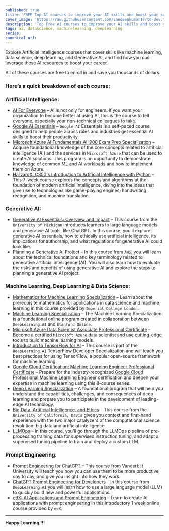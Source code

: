 ```yaml
---
published: true
title: 'FREE Top AI courses to improve your AI skills and boost your career'
cover_image: 'https://raw.githubusercontent.com/sandeepkumar17/td-dev.to/di-collection-posts/assets/blog-cover/ai-cover-page.jpeg'
description: 'Top Free AI courses to improve your AI skills and boost your career'
tags: ai, datascience, machinelearning, deeplearning
series:
canonical_url:
---
```


Explore Artificial Intelligence courses that cover skills like machine learning, data science, deep learning, and Generative AI, and find how you can leverage these AI resources to boost your career.

All of these courses are free to enroll in and save you thousands of dollars.

### Here’s a quick breakdown of each course:

### Artificial Intelligence:
- [AI For Everyone](https://www.coursera.org/learn/ai-for-everyone) – AI is not only for engineers. If you want your organization to become better at using AI, this is the course to tell everyone, especially your non-technical colleagues to take.
- [Google AI Essentials](https://www.coursera.org/learn/google-ai-essentials) – `Google AI` Essentials is a self-paced course designed to help people across roles and industries get essential AI skills to boost their productivity.
- [Microsoft Azure AI Fundamentals AI-900 Exam Prep Specialization](https://www.coursera.org/specializations/microsoft-azure-ai-900-ai-fundamentals) – Acquire foundational knowledge of the core concepts related to artificial intelligence (AI) and the services in `Microsoft Azure` that can be used to create AI solutions. This program is an opportunity to demonstrate knowledge of common ML and AI workloads and how to implement them on Azure.
- [HarvardX: CS50's Introduction to Artificial Intelligence with Python](https://www.edx.org/learn/artificial-intelligence/harvard-university-cs50-s-introduction-to-artificial-intelligence-with-python) – This 7-week course explores the concepts and algorithms at the foundation of modern artificial intelligence, diving into the ideas that give rise to technologies like game-playing engines, handwriting recognition, and machine translation.

### Generative AI:
- [Generative AI Essentials: Overview and Impact](https://www.coursera.org/learn/generative-ai-essentials) – This course from the `University of Michigan` introduces learners to large language models and generative AI tools, like ChatGPT. In this course, you’ll explore generative AI essentials, how to ethically use artificial intelligence, its implications for authorship, and what regulations for generative AI could look like.
- [Planning a Generative AI Project](https://www.coursera.org/learn/planning-a-generative-ai-project) – In this course from `AWS`, you will learn about the technical foundations and key terminology related to generative artificial intelligence (AI). You will also learn how to evaluate the risks and benefits of using generative AI and explore the steps to planning a generative AI project.

### Machine Learning, Deep Learning & Data Science:
- [Mathematics for Machine Learning Specialization](https://www.coursera.org/specializations/mathematics-machine-learning) – Learn about the prerequisite mathematics for applications in data science and machine learning in this course provided by `Imperial College London`.
- [Machine Learning Specialization](https://www.coursera.org/specializations/machine-learning-introduction) – The Machine Learning Specialization is a foundational online program created in collaboration between `DeepLearning.AI` and `Stanford Online`.
- [Microsoft Azure Data Scientist Associate Professional Certificate](https://www.coursera.org/professional-certificates/azure-data-scientist) – Become a certified `Microsoft Azure` data scientist and use cutting-edge tools to build machine learning models.
- [Introduction to TensorFlow for AI](https://www.coursera.org/learn/introduction-tensorflow) – This course is part of the `DeepLearning.AI` TensorFlow Developer Specialization and will teach you best practices for using TensorFlow, a popular open-source framework for machine learning.
- [Google Cloud Certification: Machine Learning Engineer Professional Certificate](https://www.coursera.org/professional-certificates/preparing-for-google-cloud-machine-learning-engineer-professional-certificate) – Prepare for the industry-recognized [Google Cloud Professional Machine Learning Engineer](https://cloud.google.com/learn/certification/machine-learning-engineer) certification and deepen your expertise in machine learning using this 8-course series.
- [Deep Learning Specialization](https://www.coursera.org/specializations/deep-learning) – A foundational program that will help you understand the capabilities, challenges, and consequences of deep learning and prepare you to participate in the development of leading-edge AI technology.
- [Big Data, Artificial Intelligence, and Ethics](https://www.coursera.org/learn/big-data-ai-ethics) – This course from the `University of California, Davis` gives you context and first-hand experience with the two major catalyzers of the computational science revolution: big data and artificial intelligence.
- [LLMOps](https://www.deeplearning.ai/short-courses/llmops/) – In this course, you’ll go through the LLMOps pipeline of pre-processing training data for supervised instruction tuning, and adapt a supervised tuning pipeline to train and deploy a custom LLM.

### Prompt Engineering:
- [Prompt Engineering for ChatGPT](https://www.coursera.org/learn/prompt-engineering) – This course from Vanderbilt University will teach you how you can use them to be more productive day to day, and give you insight into how they work.
- [ChatGPT Prompt Engineering for Developers](https://www.coursera.org/projects/chatgpt-prompt-engineering-for-developers-project) – In this course from `DeepLearning.AI` you will learn how to use a large language model (LLM) to quickly build new and powerful applications.
- [edX: AI Applications and Prompt Engineering](https://www.edx.org/learn/computer-programming/edx-ai-applications-and-prompt-engineering) – Learn to create AI applications with prompt engineering in this introductory 1 week online course provided by `edX`.
---

**Happy Learning !!!**
